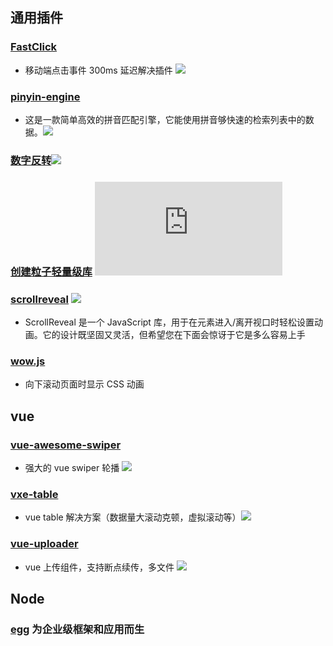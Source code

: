## 通用插件

### [FastClick](https://github.com/ftlabs/fastclick)

- 移动端点击事件 300ms 延迟解决插件 ![](https://img.shields.io/github/stars/ftlabs/fastclick?style=social)

### [pinyin-engine](https://github.com/aui/pinyin-engine)

- 这是一款简单高效的拼音匹配引擎，它能使用拼音够快速的检索列表中的数据。![](https://img.shields.io/github/stars/aui/pinyin-engine?style=social)

### [数字反转](https://github.com/HubSpot/odometer)![](https://img.shields.io/github/stars/HubSpot/odometer?style=social)

### [创建粒子轻量级库](https://github.com/VincentGarreau/particles.js/) ![](https://img.shields.io/github/stars/VincentGarreau/particles.js?style=social)

### [scrollreveal](https://github.com/jlmakes/scrollreveal) ![](https://img.shields.io/github/stars/jlmakes/scrollreveal?style=social)

- ScrollReveal 是一个 JavaScript 库，用于在元素进入/离开视口时轻松设置动画。它的设计既坚固又灵活，但希望您在下面会惊讶于它是多么容易上手

### [wow.js](https://github.com/matthieua/WOW)

- 向下滚动页面时显示 CSS 动画

## vue

### [vue-awesome-swiper](https://github.com/surmon-china/vue-awesome-swiper)

- 强大的 vue swiper 轮播 ![](https://img.shields.io/github/stars/surmon-china/vue-awesome-swiper?style=social)

### [vxe-table](https://github.com/x-extends/vxe-table)

- vue table 解决方案（数据量大滚动克顿，虚拟滚动等）![](https://img.shields.io/github/stars/x-extends/vxe-table?style=social)

### [vue-uploader](https://github.com/simple-uploader/vue-uploader)

- vue 上传组件，支持断点续传，多文件 ![](https://img.shields.io/github/stars/simple-uploader/vue-uploader?style=social)

## Node

### [egg](https://eggjs.org/zh-cn/) 为企业级框架和应用而生
